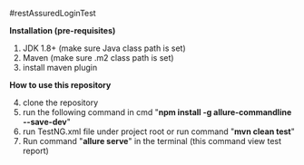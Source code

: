 #restAssuredLoginTest

**Installation (pre-requisites)**

1. JDK 1.8+ (make sure Java class path is set)
2. Maven (make sure .m2 class path is set)
3. install maven plugin

**How to use this repository**

4. clone the repository
5. run the following command in cmd "**npm install -g allure-commandline --save-dev**"
6. run TestNG.xml file under project root or run command "**mvn clean test**"
7. Run command "**allure serve**" in the terminal (this command view test report)
